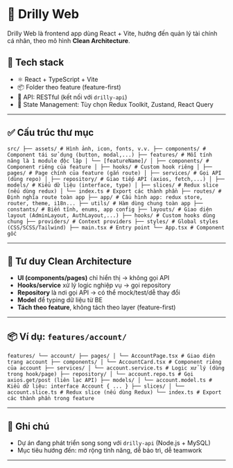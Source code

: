 # 🧩 Drilly Web

Drilly Web là frontend app dùng React + Vite, hướng đến quản lý tài chính cá nhân, theo mô hình **Clean Architecture**.

## 🚀 Tech stack

- ⚛️ React + TypeScript + Vite
- 📦 Folder theo feature (feature-first)
- 📡 API: RESTful (kết nối với `drilly-api`)
- 🔌 State Management: Tùy chọn Redux Toolkit, Zustand, React Query

---

## ✅ Cấu trúc thư mục
<pre lang="bash"><code>src/ ├── assets/ # Hình ảnh, icon, fonts, v.v. ├── components/ # Component tái sử dụng (button, modal,...) ├── features/ # Mỗi tính năng là 1 module độc lập │ └── [featureName]/ │ ├── components/ # Component riêng của feature │ ├── hooks/ # Custom hook riêng │ ├── pages/ # Page chính của feature (gắn route) │ ├── services/ # Gọi API (dùng repo) │ ├── repository/ # Giao tiếp API (axios, fetch,...) │ ├── models/ # Kiểu dữ liệu (interface, type) │ ├── slices/ # Redux slice (nếu dùng redux) │ └── index.ts # Export các thành phần ├── routes/ # Định nghĩa route toàn app ├── app/ # Cấu hình app: redux store, router, theme, i18n... ├── utils/ # Hàm dùng chung toàn app ├── constants/ # Biến tĩnh, enums, app config ├── layouts/ # Giao diện layout (AdminLayout, AuthLayout,...) ├── hooks/ # Custom hooks dùng chung ├── providers/ # Context providers ├── styles/ # Global styles (CSS/SCSS/Tailwind) ├── main.tsx # Entry point └── App.tsx # Component gốc </code></pre>

---

## 🧠 Tư duy Clean Architecture

- **UI (components/pages)** chỉ hiển thị → không gọi API
- **Hooks/service** xử lý logic nghiệp vụ → gọi repository
- **Repository** là nơi gọi API → có thể mock/test/dễ thay đổi
- **Model** để typing dữ liệu từ BE
- **Tách theo feature**, không tách theo layer (feature-first)

---

## 📦 Ví dụ: `features/account/`
<pre lang="bash"><code>features/ └── account/ ├── pages/ │ └── AccountPage.tsx # Giao diện trang account ├── components/ │ └── AccountCard.tsx # Component riêng của account ├── services/ │ └── account.service.ts # Logic xử lý (dùng trong hook/page) ├── repository/ │ └── account.repo.ts # Gọi axios.get/post (liên lạc API) ├── models/ │ └── account.model.ts # Kiểu dữ liệu: interface Account { ... } ├── slices/ │ └── account.slice.ts # Redux slice (nếu dùng Redux) └── index.ts # Export các thành phần trong feature </code></pre>
---

## 📌 Ghi chú

- Dự án đang phát triển song song với `drilly-api` (Node.js + MySQL)
- Mục tiêu hướng đến: mở rộng tính năng, dễ bảo trì, dễ teamwork

---



